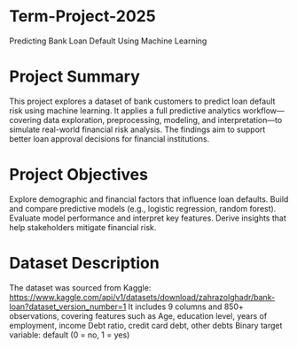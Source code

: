 # Term-Project-2025
Predicting Bank Loan Default Using Machine Learning 
# Project Summary 
This project explores a dataset of bank customers to predict loan default risk using machine learning. It applies a full predictive analytics workflow—covering data exploration, preprocessing, modeling, and interpretation—to simulate real-world financial risk analysis. The findings aim to support better loan approval decisions for financial institutions. 
# Project Objectives 
Explore demographic and financial factors that influence loan defaults. 
Build and compare predictive models (e.g., logistic regression, random forest). 
Evaluate model performance and interpret key features. 
Derive insights that help stakeholders mitigate financial risk. 
# Dataset Description 
The dataset was sourced from Kaggle: https://www.kaggle.com/api/v1/datasets/download/zahrazolghadr/bank-loan?dataset_version_number=1
It includes 9 columns and 850+ observations, covering features such as
Age, education level, years of employment, income 
Debt ratio, credit card debt, other debts 
Binary target variable: default (0 = no, 1 = yes) 
